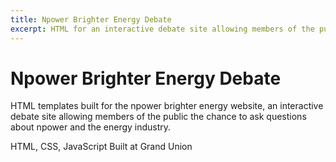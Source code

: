 ```yaml
---
title: Npower Brighter Energy Debate
excerpt: HTML for an interactive debate site allowing members of the public the chance to ask questions about npower and the energy industry.
---
```


# Npower Brighter Energy Debate

HTML templates built for the npower brighter energy website, an interactive debate site allowing members of the public the chance to ask questions about npower and the energy industry.

HTML, CSS, JavaScript
Built at Grand Union


